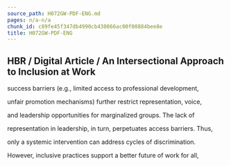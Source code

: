 ```yaml
---
source_path: H072GW-PDF-ENG.md
pages: n/a-n/a
chunk_id: c89fe45f347db4990cb430866ac00f00884bee8e
title: H072GW-PDF-ENG
---
```

## HBR / Digital Article / An Intersectional Approach to Inclusion at Work

success barriers (e.g., limited access to professional development,

unfair promotion mechanisms) further restrict representation, voice,

and leadership opportunities for marginalized groups. The lack of

representation in leadership, in turn, perpetuates access barriers. Thus,

only a systemic intervention can address cycles of discrimination.

However, inclusive practices support a better future of work for all,
